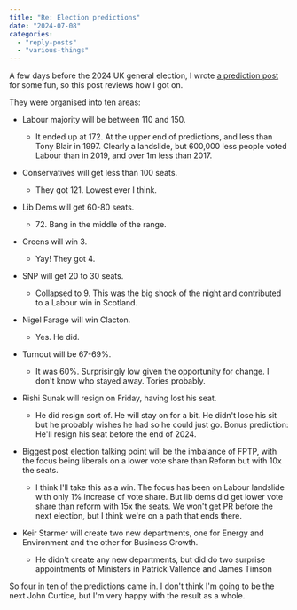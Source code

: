 ```yaml
---
title: "Re: Election predictions"
date: "2024-07-08"
categories: 
  - "reply-posts"
  - "various-things"
---
```


A few days before the 2024 UK general election, I wrote [a prediction post](https://thoughts.uncountable.uk/election-predictions/) for some fun, so this post reviews how I got on.

They were organised into ten areas:

- Labour majority will be between 110 and 150.
    - It ended up at 172. At the upper end of predictions, and less than Tony Blair in 1997. Clearly a landslide, but 600,000 less people voted Labour than in 2019, and over 1m less than 2017.

- Conservatives will get less than 100 seats.
    - They got 121. Lowest ever I think.

- Lib Dems will get 60-80 seats.
    - 72\. Bang in the middle of the range.

- Greens will win 3.
    - Yay! They got 4.

- SNP will get 20 to 30 seats.
    - Collapsed to 9. This was the big shock of the night and contributed to a Labour win in Scotland.

- Nigel Farage will win Clacton.
    - Yes. He did.

- Turnout will be 67-69%.
    - It was 60%. Surprisingly low given the opportunity for change. I don't know who stayed away. Tories probably.

- Rishi Sunak will resign on Friday, having lost his seat.
    - He did resign sort of. He will stay on for a bit. He didn't lose his sit but he probably wishes he had so he could just go. Bonus prediction: He'll resign his seat before the end of 2024.

- Biggest post election talking point will be the imbalance of FPTP, with the focus being liberals on a lower vote share than Reform but with 10x the seats.
    - I think I'll take this as a win. The focus has been on Labour landslide with only 1% increase of vote share. But lib dems did get lower vote share than reform with 15x the seats. We won't get PR before the next election, but I think we're on a path that ends there.

- Keir Starmer will create two new departments, one for Energy and Environment and the other for Business Growth.
    - He didn't create any new departments, but did do two surprise appointments of Ministers in Patrick Vallence and James Timson

So four in ten of the predictions came in. I don't think I'm going to be the next John Curtice, but I'm very happy with the result as a whole.

